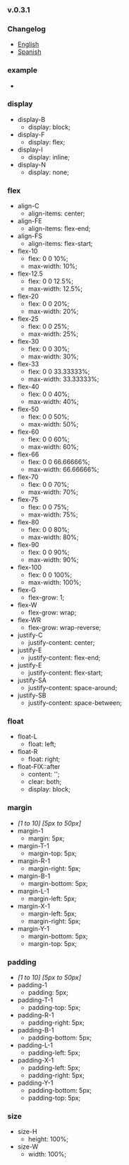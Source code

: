 ### v.0.3.1

### Changelog
- [English](https://github.com/ifedu/ohmygrid/blob/master/docs/CHANGELOG/EN_US.md)
- [Spanish](https://github.com/ifedu/ohmygrid/blob/master/docs/CHANGELOG/ES.md)

### example
- <div class='omg display-F justify-C'></div>

### display
- display-B
    - display: block;
- display-F
    - display: flex;
- display-I
    - display: inline;
- display-N
    - display: none;

### flex
- align-C
    - align-items: center;
- align-FE
    - align-items: flex-end;
- align-FS
    - align-items: flex-start;
- flex-10
    - flex: 0 0 10%;
    - max-width: 10%;
- flex-12.5
    - flex: 0 0 12.5%;
    - max-width: 12.5%;
- flex-20
    - flex: 0 0 20%;
    - max-width: 20%;
- flex-25
    - flex: 0 0 25%;
    - max-width: 25%;
- flex-30
    - flex: 0 0 30%;
    - max-width: 30%;
- flex-33
    - flex: 0 0 33.33333%;
    - max-width: 33.33333%;
- flex-40
    - flex: 0 0 40%;
    - max-width: 40%;
- flex-50
    - flex: 0 0 50%;
    - max-width: 50%;
- flex-60
    - flex: 0 0 60%;
    - max-width: 60%;
- flex-66
    - flex: 0 0 66.66666%;
    - max-width: 66.66666%;
- flex-70
    - flex: 0 0 70%;
    - max-width: 70%;
- flex-75
    - flex: 0 0 75%;
    - max-width: 75%;
- flex-80
    - flex: 0 0 80%;
    - max-width: 80%;
- flex-90
    - flex: 0 0 90%;
    - max-width: 90%;
- flex-100
    - flex: 0 0 100%;
    - max-width: 100%;
- flex-G
    - flex-grow: 1;
- flex-W
    - flex-grow: wrap;
- flex-WR
    - flex-grow: wrap-reverse;
- justify-C
    - justify-content: center;
- justify-E
    - justify-content: flex-end;
- justify-E
    - justify-content: flex-start;
- justify-SA
    - justify-content: space-around;
- justify-SB
    - justify-content: space-between;

### float
- float-L
    - float: left;
- float-R
    - float: right;
- float-FIX::after
    - content: '';
    - clear: both;
    - display: block;

### margin
- *[1 to 10] [5px to 50px]*
- margin-1
    - margin: 5px;
- margin-T-1
    - margin-top: 5px;
- margin-R-1
    - margin-right: 5px;
- margin-B-1
    - margin-bottom: 5px;
- margin-L-1
    - margin-left: 5px;
- margin-X-1
    - margin-left: 5px;
    - margin-right: 5px;
- margin-Y-1
    - margin-bottom: 5px;
    - margin-top: 5px;

### padding
- *[1 to 10] [5px to 50px]*
- padding-1
    - padding: 5px;
- padding-T-1
    - padding-top: 5px;
- padding-R-1
    - padding-right: 5px;
- padding-B-1
    - padding-bottom: 5px;
- padding-L-1
    - padding-left: 5px;
- padding-X-1
    - padding-left: 5px;
    - padding-right: 5px;
- padding-Y-1
    - padding-bottom: 5px;
    - padding-top: 5px;

### size
- size-H
    - height: 100%;
- size-W
    - width: 100%;